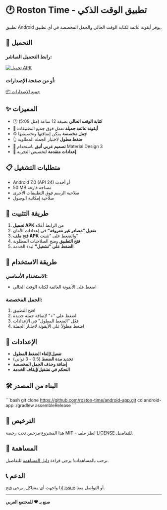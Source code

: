 # 🕐 Roston Time - تطبيق الوقت الذكي

تطبيق Android يوفر أيقونة عائمة لكتابة الوقت الحالي والجمل المخصصة في أي تطبيق.

## 📱 التحميل

### رابط التحميل المباشر:
[![تحميل APK](https://img.shields.io/badge/تحميل-APK-blue?style=for-the-badge&logo=android)](https://github.com/roston-time/android-app/releases/latest/download/roston-time-latest.apk)

### أو من صفحة الإصدارات:
[📦 جميع الإصدارات](https://github.com/roston-time/android-app/releases)

## ✨ المميزات

- 🕐 **كتابة الوقت الحالي** بصيغة 12 ساعة (مثل 5:09)
- 🎯 **أيقونة عائمة جميلة** تعمل فوق جميع التطبيقات
- ⚙️ **جمل مخصصة** يمكن إضافتها وتخصيصها
- 👆 **ضغط مطول** لاختيار الجملة المطلوبة
- 🎨 **تصميم عربي أنيق** باستخدام Material Design 3
- 🔧 **إعدادات متقدمة** لتخصيص التجربة

## 📋 متطلبات التشغيل

- Android 7.0 (API 24) أو أحدث
- 50 MB مساحة فارغة
- صلاحية الرسم فوق التطبيقات الأخرى
- صلاحية إمكانية الوصول

## 🚀 طريقة التثبيت

1. **تحميل APK** من الرابط أعلاه
2. **تفعيل "مصادر غير معروفة"** في إعدادات الأمان
3. **فتح ملف APK** والضغط على "تثبيت"
4. **فتح التطبيق** ومنح الصلاحيات المطلوبة
5. **الضغط على "تشغيل"** لبدء الخدمة

## 📖 طريقة الاستخدام

### الاستخدام الأساسي:
- اضغط على الأيقونة العائمة لكتابة الوقت الحالي

### الجمل المخصصة:
1. افتح التطبيق
2. اضغط على "+" لإضافة جملة جديدة
3. فعّل "الضغط المطول" في الإعدادات
4. اضغط مطولاً على الأيقونة لاختيار الجملة

## 🔧 الإعدادات

- **تفعيل/إلغاء الضغط المطول**
- **تحديد مدة الضغط** (0.5 - 3 ثواني)
- **إضافة وحذف الجمل المخصصة**
- **التحكم في تشغيل/إيقاف الخدمة**

## 🛠️ البناء من المصدر

\`\`\`bash
git clone https://github.com/roston-time/android-app.git
cd android-app
./gradlew assembleRelease
\`\`\`

## 📄 الترخيص

هذا المشروع مرخص تحت رخصة MIT - انظر ملف [LICENSE](LICENSE) للتفاصيل.

## 🤝 المساهمة

نرحب بالمساهمات! يرجى قراءة [دليل المساهمة](CONTRIBUTING.md) للتفاصيل.

## 📞 الدعم

إذا واجهت أي مشاكل، يرجى [فتح issue](https://github.com/roston-time/android-app/issues/new) أو التواصل معنا.

---

**صنع بـ ❤️ للمجتمع العربي**
